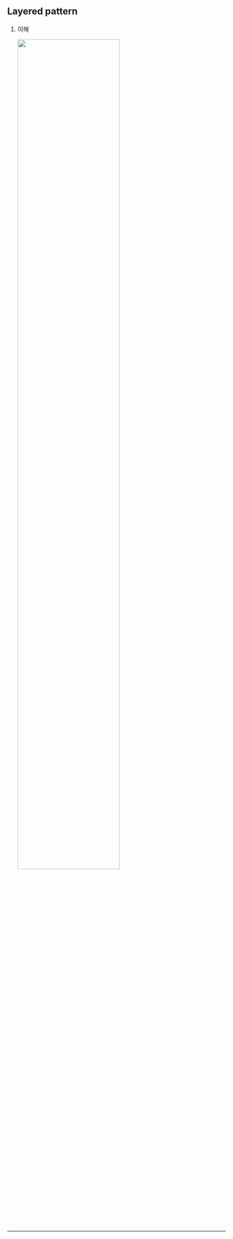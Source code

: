 ## Layered pattern

1. 이해

   <img src="https://github.com/user-attachments/assets/3a06d85a-4a94-48a9-81da-7dfe33d81efe" width="70%" />

---
